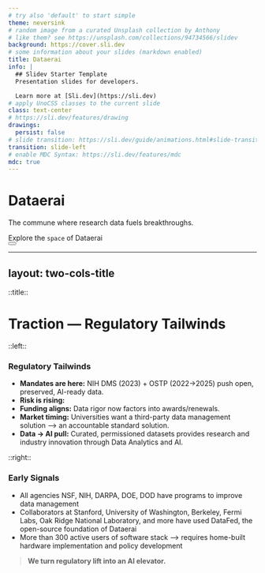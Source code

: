 ```yaml
---
# try also 'default' to start simple
theme: neversink
# random image from a curated Unsplash collection by Anthony
# like them? see https://unsplash.com/collections/94734566/slidev
background: https://cover.sli.dev
# some information about your slides (markdown enabled)
title: Dataerai
info: |
  ## Slidev Starter Template
  Presentation slides for developers.

  Learn more at [Sli.dev](https://sli.dev)
# apply UnoCSS classes to the current slide
class: text-center
# https://sli.dev/features/drawing
drawings:
  persist: false
# slide transition: https://sli.dev/guide/animations.html#slide-transitions
transition: slide-left
# enable MDC Syntax: https://sli.dev/features/mdc
mdc: true
---
```


# Dataerai

<!-- Guarding Knowledge. Enabling Trust. Unlocking Innovation. -->
The commune where research data fuels breakthroughs.

<div @click="$slidev.nav.next" class="mt-10 py-1 text-sm" hover:bg="white op-10">
  Explore the <code>space</code> of Dataerai <carbon:arrow-right />
</div>

<div class="abs-br m-6 text-xl">
  <button @click="$slidev.nav.openInEditor()" title="Open in Editor" class="slidev-icon-btn">
    <carbon:edit />
  </button>
  <a href="https://github.com/slidevjs/slidev" target="_blank" class="slidev-icon-btn">
    <carbon:logo-github />
  </a>
</div>

<!--
The last comment block of each slide will be treated as slide notes. It will be visible and editable in Presenter Mode along with the slide. [Read more in the docs](https://sli.dev/guide/syntax.html#notes)
-->

---
layout: two-cols-title
---

::title::
# Traction — Regulatory Tailwinds

::left::

### Regulatory Tailwinds

- **Mandates are here:** NIH DMS (2023) + OSTP (2022→2025) push open, preserved, AI-ready data.
- **Risk is rising:** 
- **Funding aligns:** Data rigor now factors into awards/renewals.
- **Market timing:** Universities want a third-party data management solution --> an accountable standard solution.
- **Data → AI pull:** Curated, permissioned datasets provides research and industry innovation through Data Analytics and AI.

::right::

### Early Signals

- All agencies NSF, NIH, DARPA, DOE, DOD have programs to improve data management
- Collaborators at Stanford, University of Washington, Berkeley, Fermi Labs, Oak Ridge National Laboratory, and more have used DataFed, the open-source foundation of Dataerai
- More than 300 active users of software stack --> requires home-built hardware implementation and policy development

> **We turn regulatory lift into an AI elevator.**

